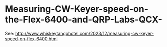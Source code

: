 # Measuring-CW-Keyer-speed-on-the-Flex-6400-and-QRP-Labs-QCX-

See: http://www.whiskeytangohotel.com/2023/12/measuring-cw-keyer-speed-on-flex-6400.html
